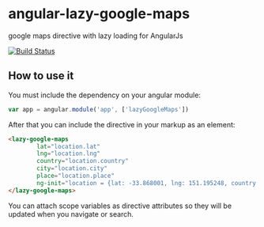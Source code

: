# angular-lazy-google-maps
google maps directive with lazy loading for AngularJs

[![Build Status](https://travis-ci.org/nowseemee/angular-lazy-google-maps.svg?branch=master)](https://travis-ci.org/nowseemee/angular-lazy-google-maps)

## How to use it
You must include the dependency on your angular module:
```javascript
var app = angular.module('app', ['lazyGoogleMaps'])
```

After that you can include the directive in your markup as an element:
```html
<lazy-google-maps
        lat="location.lat"
        lng="location.lng"
        country="location.country"
        city="location.city"
        place="location.place"
        ng-init="location = {lat: -33.868001, lng: 151.195248, country: 'Australia', city: 'Sydney', place: 'The Star'}">
</lazy-google-maps>
```

You can attach scope variables as directive attributes so they will be updated when you navigate or search.
